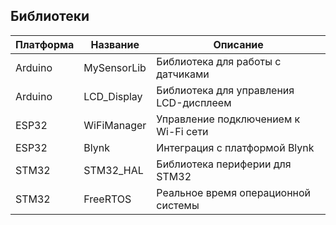 ## Библиотеки

| Платформа | Название                  | Описание                                 |
|-----------|---------------------------|------------------------------------------|
| Arduino   | MySensorLib               | Библиотека для работы с датчиками        |
| Arduino   | LCD_Display               | Библиотека для управления LCD-дисплеем   |
| ESP32     | WiFiManager               | Управление подключением к Wi-Fi сети     |
| ESP32     | Blynk                     | Интеграция с платформой Blynk            |
| STM32     | STM32_HAL                 | Библиотека периферии для STM32           |
| STM32     | FreeRTOS                  | Реальное время операционной системы      |
